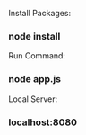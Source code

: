 Install Packages:
<h3>node install</h3>
Run Command:
<h3>node app.js</h3>
Local Server:
<h3>localhost:8080</h3>
